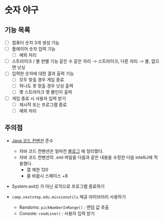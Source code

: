 # 숫자 야구

## 기능 목록

- [ ] 컴퓨터 숫자 3개 생성 기능
- [ ] 플레이어 숫자 입력 기능
    - [ ] 예외 처리
- [ ] 스트라이크 / 볼 판별 기능
  같은 수 같은 자리 -> 스트라이크, 다른 자리 -> 볼, 없으면 낫싱
- [ ] 입력한 숫자에 대한 결과 출력 기능
    - [ ] 모두 맞출 경우 게임 종료
    - [ ] 하나도 못 맞출 경우 낫싱 출력
    - [ ] 몇 스트라이크 몇 볼인지 출력
- [ ] 게임 종료 시 사용자 입력 받기
    - [ ] 재시작 또는 프로그램 종료
    - [ ] 예외 처리

## 주의점

- [Java 코드 컨벤션](https://github.com/woowacourse/woowacourse-docs/tree/master/styleguide/java) 준수
    - 자바 코드 컨벤션은
      얼마전 [블로그](https://velog.io/@dgh06175/Java-%EA%B5%AC%EA%B8%80-JAVA-%EC%8A%A4%ED%83%80%EC%9D%BC-%EA%B0%80%EC%9D%B4%EB%93%9C-%EC%9A%94%EC%95%BD)
      에 정리했다.
    - 자바 코드 컨벤션의 .xml 파일을 다음과 같은 내용을 수정한 다음 intelliJ에 적용했다.
        - 열 제한 120
        - 줄 바꿈시 스페이스 +8

- System.exit() 가 아닌 로직으로 프로그램 종료하기
- `camp.nextstep.edu.missionutils` 제공 라이브러리 사용하기
    - Randoms: `pickNumberInRange()` : 랜덤 값 추출
    - Console: `readLine()` : 사용자 입력 받기
